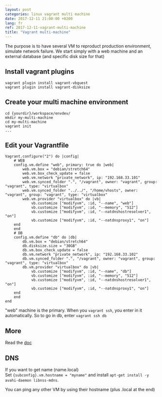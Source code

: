 ```yaml
---
layout: post
categories: linux vagrant multi machine
date: 2017-12-11 21:00:00 +0200
lang: fr
ref: 2017-12-11-vagrant-multi-machine
title: "Vagrant multi-machine"
---
```


The purpose is to have several VM to reproduct production environment,
simulate network failure. We start simply with a web machine
and an external database (and specific disk size for that)


## Install vagrant plugins
```
vagrant plugin install vagrant-vbguest
vagrant plugin install vagrant-disksize
```

## Create your multi machine environment
```
cd {yourdir}/workspace/envdev/
mkdir my-multi-machine
cd my-multi-machine
vagrant init
...
```

## Edit your Vagrantfile
```
Vagrant.configure("2") do |config|
	# WEB
	config.vm.define "web", primary: true do |web|
		web.vm.box = "debian/stretch64"
		web.vm.box_check_update = false
		web.vm.network "private_network", ip: "192.168.33.101"
		web.vm.synced_folder ".", "/vagrant", owner: "vagrant", group: "vagrant", type: "virtualbox"
		web.vm.synced_folder "../../", "/home/vhosts", owner: "vagrant", group: "vagrant", type: "virtualbox"
		web.vm.provider "virtualbox" do |vb|
			vb.customize ["modifyvm", :id, "--name", "web"]
			vb.customize ["modifyvm", :id, "--memory", "512"]
			vb.customize ["modifyvm", :id, "--natdnshostresolver1", "on"]
			vb.customize ["modifyvm", :id, "--natdnsproxy1", "on"]
  	end
	end
	# DB
	config.vm.define "db" do |db|
		db.vm.box = "debian/stretch64"
		db.disksize.size = "30GB"
		db.vm.box_check_update = false
		db.vm.network "private_network", ip: "192.168.33.102"
		db.vm.synced_folder ".", "/vagrant", owner: "vagrant", group: "vagrant", type: "virtualbox"
		db.vm.provider "virtualbox" do |vb|
			vb.customize ["modifyvm", :id, "--name", "db"]
			vb.customize ["modifyvm", :id, "--memory", "512"]
			vb.customize ["modifyvm", :id, "--natdnshostresolver1", "on"]
			vb.customize ["modifyvm", :id, "--natdnsproxy1", "on"]
  	end
	end
end
```

"web" machine is the primary. When you `vagrant ssh`, you enter in it automatically.
So to go in db, enter `vagrant ssh db`

## More
Read the [doc](https://www.vagrantup.com/docs/multi-machine/)

## DNS
If you want to get name (name.local)  
Set `{subconfig}.vm.hostname = "myname"` and install `apt-get install -y avahi-daemon libnss-mdns`.

You can ping any other VM by using their hostname (plus .local at the end)
